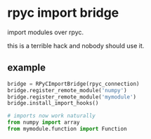 
# rpyc import bridge

import modules over rpyc.

this is a terrible hack and nobody should use it.

## example

```py
bridge = RPyCImportBridge(rpyc_connection)
bridge.register_remote_module('numpy')
bridge.register_remote_module('mymodule')
bridge.install_import_hooks()

# imports now work naturally
from numpy import array
from mymodule.function import Function
```
